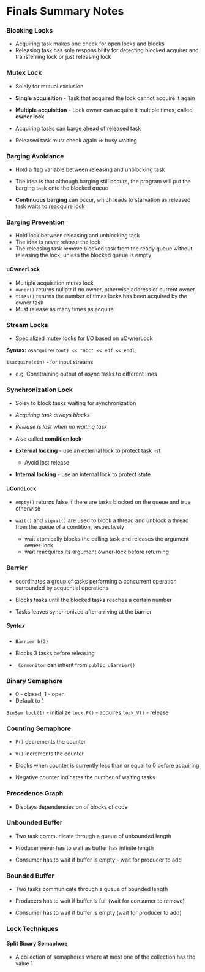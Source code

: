 # Finals Summary Notes

### Blocking Locks

- Acquiring task makes one check for open locks and blocks
- Releasing task has sole responsibility for detecting blocked acquirer and transferring lock or just releasing lock

### Mutex Lock

- Solely for mutual exclusion

- **Single acquisition** - Task that acquired the lock cannot acquire it again
- **Multiple acquisition** - Lock owner can acquire it multiple times, called **owner lock**

- Acquiring tasks can barge ahead of released task
- Released task must check again => busy waiting

### Barging Avoidance

- Hold a flag variable between releasing and unblocking task
- The idea is that although barging still occurs, the program will put the barging task onto the blocked queue

- **Continuous barging** can occur, which leads to starvation as released task waits to reacquire lock

### Barging Prevention

- Hold lock between releasing and unblocking task
- The idea is never release the lock
- The releasing task remove blocked task from the ready queue without releasing the lock, unless the blocked queue is empty

#### uOwnerLock

- Multiple acquisition mutex lock
- `owner()` returns nullptr if no owner, otherwise address of current owner
- `times()` returns the number of times locks has been acquired by the owner task
- Must release as many times as acquire

### Stream Locks

- Specialized mutex locks for I/O based on uOwnerLock

**Syntax:**
`osacquire(cout) << "abc" << edf << endl;`

`isacquire(cin)` - for input streams

- e.g. Constraining output of async tasks to different lines

### Synchronization Lock

- Soley to block tasks waiting for synchronization

- _Acquiring task always blocks_
- _Release is lost when no waiting task_

- Also called **condition lock**

- **External locking** - use an external lock to protect task list
    - Avoid lost release
    
    
- **Internal locking** - use an internal lock to protect state

#### uCondLock

- `empty()` returns false if there are tasks blocked on the queue and true otherwise

- `wait()` and `signal()` are used to block a thread and unblock a thread from the queue of a condition, respectively
    - wait atomically blocks the calling task and releases the argument owner-lock
    - wait reacquires its argument owner-lock before returning
    
### Barrier

- coordinates a group of tasks performing a concurrent operation surrounded by sequential operations

- Blocks tasks until the blocked tasks reaches a certain number
- Tasks leaves synchronized after arriving at the barrier


##### Syntax
- `Barrier b(3)`

- Blocks 3 tasks before releasing
- `_Cormonitor` can inherit from `public uBarrier()`

### Binary Semaphore

- 0 - closed, 1 - open
- Default to 1

`BinSem lock(1)` - initialize
`lock.P()` - acquires
`lock.V()` - release

### Counting Semaphore

- `P()` decrements the counter
- `V()` increments the counter


- Blocks when counter is currently less than or equal to 0 before acquiring
- Negative counter indicates the number of waiting tasks

### Precedence Graph

- Displays dependencies on of blocks of code

### Unbounded Buffer

- Two task communicate through a queue of unbounded length


- Producer never has to wait as buffer has infinite length
- Consumer has to wait if buffer is empty - wait for producer to add

### Bounded Buffer

- Two tasks communicate through a queue of bounded length


- Producers has to wait if buffer is full (wait for consumer to remove)
- Consumer has to wait if buffer is empty (wait for producer to add)

### Lock Techniques

#### Split Binary Semaphore

- A collection of semaphores where at most one of the collection has the value 1